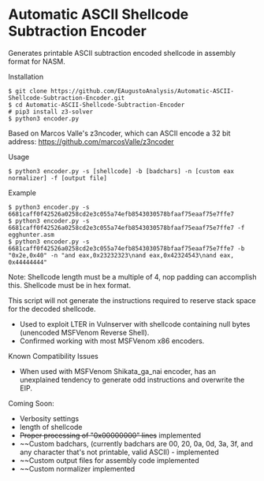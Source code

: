 # Automatic ASCII Shellcode Subtraction Encoder
Generates printable ASCII subtraction encoded shellcode in assembly format for NASM.

Installation
```
$ git clone https://github.com/EAugustoAnalysis/Automatic-ASCII-Shellcode-Subtraction-Encoder.git
$ cd Automatic-ASCII-Shellcode-Subtraction-Encoder
# pip3 install z3-solver
$ python3 encoder.py
```
Based on Marcos Valle's z3ncoder, which can ASCII encode a 32 bit address:
https://github.com/marcosValle/z3ncoder

Usage
```
$ python3 encoder.py -s [shellcode] -b [badchars] -n [custom eax normalizer] -f [output file]
```

Example
```
$ python3 encoder.py -s 6681caff0f42526a0258cd2e3c055a74efb8543030578bfaaf75eaaf75e7ffe7
$ python3 encoder.py -s 6681caff0f42526a0258cd2e3c055a74efb8543030578bfaaf75eaaf75e7ffe7 -f egghunter.asm
$ python3 encoder.py -s 6681caff0f42526a0258cd2e3c055a74efb8543030578bfaaf75eaaf75e7ffe7 -b "0x2e,0x40" -n "and eax,0x23232323\nand eax,0x42324543\nand eax, 0x44444444"
```

Note: Shellcode length must be a multiple of 4, nop padding can accomplish this. Shellcode must be in hex format.

This script will not generate the instructions required to reserve stack space for the decoded shellcode.

- Used to exploit LTER in Vulnserver with shellcode containing null bytes (unencoded MSFVenom Reverse Shell).
- Confirmed working with most MSFVenom x86 encoders.

Known Compatibility Issues
- When used with MSFVenom Shikata_ga_nai encoder, has an unexplained tendency to generate odd instructions and overwrite the EIP.


Coming Soon:
- Verbosity settings
- length of shellcode
- ~~Proper processing of "0x00000000" lines~~
implemented
- ~~Custom badchars, (currently badchars are 00, 20, 0a, 0d, 3a, 3f, and any character that's not printable, valid ASCII) -
implemented
- ~~Custom output files for assembly code
implemented
- ~~Custom normalizer
implemented
